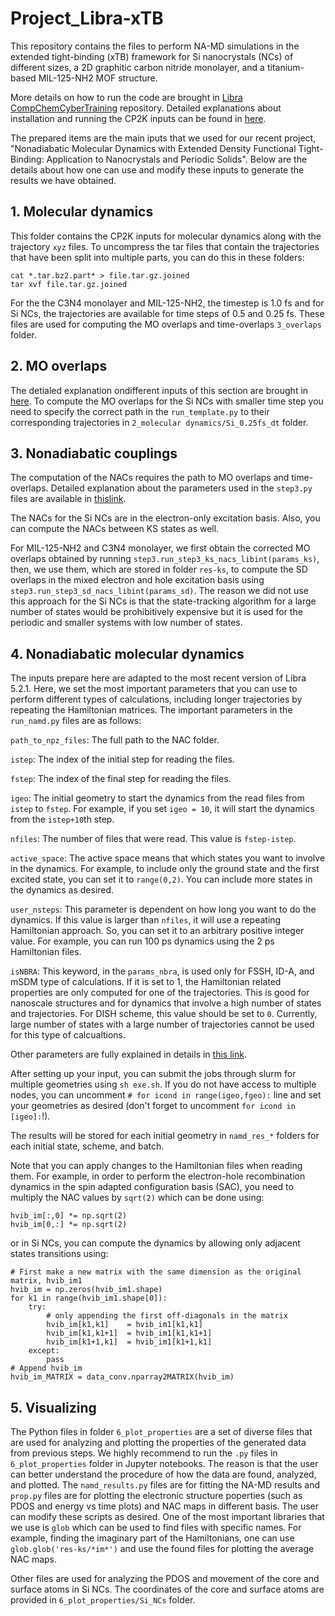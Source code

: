 # Project_Libra-xTB

This repository contains the files to perform NA-MD simulations in the extended tight-binding (xTB) framework for Si nanocrystals (NCs) of different sizes, a 2D 
graphitic carbon nitride monolayer, and a titanium-based MIL-125-NH2 MOF structure.

More details on how to run the code are brought in [Libra CompChemCyberTraining](https://github.com/compchem-cybertraining/Tutorials_Libra/tree/master/6_dynamics/2_nbra_workflows) repository. Detailed explanations about installation and running the CP2K inputs can be found in [here](https://github.com/compchem-cybertraining/Tutorials_CP2K).


The prepared items are the main iputs that we used for our recent project, "Nonadiabatic Molecular Dynamics with Extended Density Functional Tight-Binding: Application to Nanocrystals and Periodic Solids". Below are the details about how one can use and modify these inputs to generate the results we have obtained.

## 1. Molecular dynamics

This folder contains the CP2K inputs for molecular dynamics along with the trajectory `xyz` files. To uncompress the tar files that contain the trajectories that have been split into multiple parts, you can do this in these folders:

```
cat *.tar.bz2.part* > file.tar.gz.joined
tar xvf file.tar.gz.joined
```

For the the C3N4 monolayer and MIL-125-NH2, the timestep is 1.0 fs and for Si NCs, the trajectories are available for time steps of 0.5 and 0.25 fs. These files are used for computing the MO overlaps and time-overlaps `3_overlaps` folder.

## 2. MO overlaps

The detialed explanation ondifferent inputs of this section are brought in [here](https://github.com/compchem-cybertraining/Tutorials_Libra/tree/master/6_dynamics/2_nbra_workflows/7_step2_cp2k). To compute the MO overlaps for the Si NCs with smaller time step you need to specify the correct path in the `run_template.py` to their corresponding trajectories in `2_molecular dynamics/Si_0.25fs_dt` folder.

## 3. Nonadiabatic couplings

The computation of the NACs requires the path to MO overlaps and time-overlaps. Detailed explanation about the parameters used in the `step3.py` files are available in [thislink](https://github.com/compchem-cybertraining/Tutorials_Libra/tree/master/6_dynamics/2_nbra_workflows/8_step3_cp2k). 

The NACs for the Si NCs are in the electron-only excitation basis. Also, you can compute the NACs between KS states as well. 

For MIL-125-NH2 and C3N4 monolayer, we first obtain the corrected MO overlaps obtained by running `step3.run_step3_ks_nacs_libint(params_ks)`, then, we use them, which are stored in folder `res-ks`, to compute the SD overlaps in the mixed electron and hole excitation basis using `step3.run_step3_sd_nacs_libint(params_sd)`. The reason we did not use this approach for the Si NCs is that the state-tracking algorithm for a large number of states would be prohibitively expensive but it is used for the periodic and smaller systems with low number of states.

## 4. Nonadiabatic molecular dynamics

The inputs prepare here are adapted to the most recent version of Libra 5.2.1. Here, we set the most important parameters that you can use to perform different types of calculations, including longer trajectories by repeating the Hamiltonian matrices. The important parameters in the `run_namd.py` files are as follows:

`path_to_npz_files`: The full path to the NAC folder. 

`istep`: The index of the initial step for reading the files.

`fstep`: The index of the final step for reading the files.

`igeo`: The initial geometry to start the dynamics from the read files from `istep` to `fstep`. For example, if you set `igeo = 10`, it  will start the dynamics from the `istep+10`th step. 

`nfiles`: The number of files that were read. This value is `fstep-istep`.

`active_space`: The active space means that which states you want to involve in the dynamics. For example, to include only the ground state and the first excited state, you can set it to `range(0,2)`. You can include more states in the dynamics as desired.

`user_nsteps`: This parameter is dependent on how long you want to do the dynamics. If this value is larger than `nfiles`, it will use a repeating Hamiltonian approach. So, you can set it to an arbitrary positive integer value. For example, you can run 100 ps dynamics using the 2 ps Hamiltonian files.

`isNBRA`: This keyword, in the `params_nbra`, is used only for FSSH, ID-A, and mSDM type of calculations. If it is set to 1, the Hamiltonian related properties are only computed for one of the trajectories. This is good for nanoscale structures and for dynamics that involve a high number of states and trajectories. For DISH scheme, this value should be set to `0`. Currently, large number of states with a large number of trajectories cannot be used for this type of calcualtions. 

Other parameters are fully explained in details in [this link](https://github.com/compchem-cybertraining/Tutorials_Libra/tree/master/6_dynamics/2_nbra_workflows/9_step4_cp2k).

After setting up your input, you can submit the jobs through slurm for multiple geometries using `sh exe.sh`. If you do not have access to multiple nodes, you can uncomment `# for icond in range(igeo,fgeo):` line and set your geometries as desired (don't forget to uncomment `for icond in [igeo]:`!).

The results will be stored for each initial geometry in `namd_res_*` folders for each initial state, scheme, and batch.


Note that you can apply changes to the Hamiltonian files when reading them. For example, in order to perform the electron-hole recombination dynamics in the spin adapted configuration basis (SAC), you need to multiply the NAC values by `sqrt(2)` which can be done using:

```
hvib_im[:,0] *= np.sqrt(2)
hvib_im[0,:] *= np.sqrt(2)
```

or in Si NCs, you can compute the dynamics by allowing only adjacent states transitions using:

```
# First make a new matrix with the same dimension as the original matrix, hvib_im1
hvib_im = np.zeros(hvib_im1.shape)
for k1 in range(hvib_im1.shape[0]):
    try:
        # only appending the first off-diagonals in the matrix
        hvib_im[k1,k1]    = hvib_im1[k1,k1]
        hvib_im[k1,k1+1]  = hvib_im1[k1,k1+1]
        hvib_im[k1+1,k1]  = hvib_im1[k1+1,k1]
    except:
        pass
# Append hvib_im
hvib_im_MATRIX = data_conv.nparray2MATRIX(hvib_im)

```

## 5. Visualizing

The Python files in folder `6_plot_properties` are a set of diverse files that are used for analyzing and plotting the properties of the generated data from previous steps. We highly recommend to run the `.py` files in `6_plot_properties` folder in Jupyter notebooks. The reason is that the user can better understand the procedure of how the data are found, analyzed, and plotted. The `namd_results.py` files are for fitting the NA-MD results and `prop.py` files are for plotting the electronic structure poperties (such as PDOS and energy vs time plots) and NAC maps in different basis. The user can modify these scripts as desired. One of the most important libraries that we use is `glob` which can be used to find files with specific names. For example, finding the imaginary part of the Hamiltonians, one can use `glob.glob('res-ks/*im*')` and use the found files for plotting the average NAC maps. 


Other files are used for analyzing the PDOS and movement of the core and surface atoms in Si NCs. The coordinates of the core and surface atoms are provided in `6_plot_properties/Si_NCs` folder.



